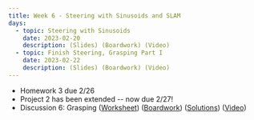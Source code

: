 ```yaml
---
title: Week 6 - Steering with Sinusoids and SLAM
days:
  - topic: Steering with Sinusoids
    date: 2023-02-20
    description: (Slides) (Boardwork) (Video) 
  - topic: Finish Steering, Grasping Part I
    date: 2023-02-22
    description: (Slides) (Boardwork) (Video)
---
```


- Homework 3 due 2/26
- Project 2 has been extended -- now due 2/27!
- Discussion 6: Grasping ([Worksheet](https://ucb-ee106.github.io/106b-sp24site/assets/disc/disc6_grasping.pdf)) ([Boardwork](https://ucb-ee106.github.io/106b-sp24site/assets/disc/disc6_boardwork.pdf)) ([Solutions](https://ucb-ee106.github.io/106b-sp24site/assets/disc/disc6_sols.pdf)) ([Video](https://youtu.be/YN4DD5oOMJ8))

<a id="Week7"></a>

